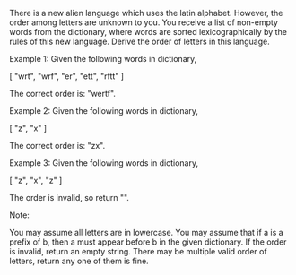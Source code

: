
There is a new alien language which uses the latin alphabet.
However, the order among letters are unknown to you.
You receive a list of non-empty words from the dictionary, where words are sorted lexicographically by the rules of this new language.
Derive the order of letters in this language.



Example 1:
Given the following words in dictionary,

[
  "wrt",
  "wrf",
  "er",
  "ett",
  "rftt"
]



The correct order is: "wertf".


Example 2:
Given the following words in dictionary,

[
  "z",
  "x"
]



The correct order is: "zx".


Example 3:
Given the following words in dictionary,

[
  "z",
  "x",
  "z"
]



The order is invalid, so return "".

Note:

You may assume all letters are in lowercase.
You may assume that if a is a prefix of b, then a must appear before b in the given dictionary.
If the order is invalid, return an empty string.
There may be multiple valid order of letters, return any one of them is fine.
